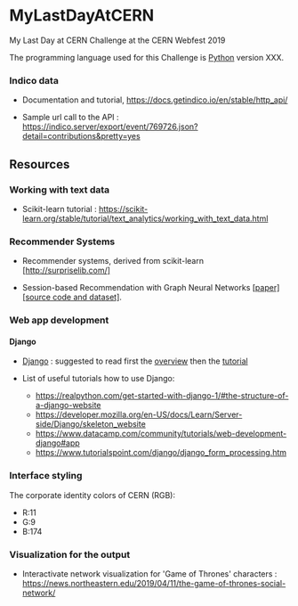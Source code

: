 # MyLastDayAtCERN
My Last Day at CERN Challenge at the CERN Webfest 2019

The programming language used for this Challenge is [Python](https://www.python.org/) version XXX.

### Indico data

- Documentation and tutorial, https://docs.getindico.io/en/stable/http_api/

- Sample url call to the API : https://indico.server/export/event/769726.json?detail=contributions&pretty=yes

## Resources

### Working with text data

- Scikit-learn tutorial : https://scikit-learn.org/stable/tutorial/text_analytics/working_with_text_data.html

### Recommender Systems

- Recommender systems, derived from scikit-learn [http://surpriselib.com/]

- Session-based Recommendation with Graph Neural Networks [[paper]](https://arxiv.org/abs/1811.00855) [[source code and dataset]](https://github.com/CRIPAC-DIG/SR-GNN).

### Web app development

#### Django
- [Django](https://www.djangoproject.com/) : suggested to read first the [overview](https://docs.djangoproject.com/en/2.2/intro/overview/) then the [tutorial](https://docs.djangoproject.com/en/2.2/intro/tutorial01/)

- List of useful tutorials how to use Django:
  - https://realpython.com/get-started-with-django-1/#the-structure-of-a-django-website
  - https://developer.mozilla.org/en-US/docs/Learn/Server-side/Django/skeleton_website
  - https://www.datacamp.com/community/tutorials/web-development-django#app
  - https://www.tutorialspoint.com/django/django_form_processing.htm

### Interface styling

The corporate identity colors of CERN (RGB):
  - R:11
  - G:9
  - B:174

### Visualization for the output

- Interactivate network visualization for 'Game of Thrones' characters : https://news.northeastern.edu/2019/04/11/the-game-of-thrones-social-network/
